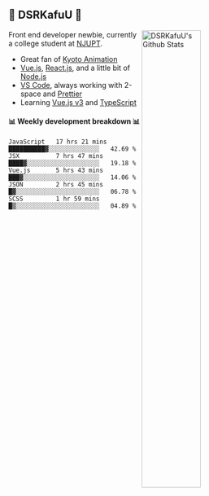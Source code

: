 ## 🍥 DSRKafuU 🍥

<img align="right" alt="DSRKafuU's Github Stats" width="48%" src="https://github-readme-stats.vercel.app/api?username=dsrkafuu&count_private=true&show_icons=true&title_color=7793cc&icon_color=7793cc&text_color=595858&bg_color=ffffff" />

Front end developer newbie, currently a college student at [NJUPT](https://www.njupt.edu.cn).

- Great fan of [Kyoto Animation](https://www.kyotoanimation.co.jp)
- [Vue.js](https://vuejs.org), [React.js](https://reactjs.org), and a little bit of [Node.js](https://nodejs.org)
- [VS Code](https://code.visualstudio.com), always working with 2-space and [Prettier](https://prettier.io)
- Learning [Vue.js v3](https://v3.vuejs.org) and [TypeScript](https://www.typescriptlang.org)

#### :bar_chart: Weekly development breakdown :bar_chart:

<!--START_SECTION:waka-->
```text
JavaScript   17 hrs 21 mins  ██████████▓░░░░░░░░░░░░░░   42.69 % 
JSX          7 hrs 47 mins   ████▓░░░░░░░░░░░░░░░░░░░░   19.18 % 
Vue.js       5 hrs 43 mins   ███▓░░░░░░░░░░░░░░░░░░░░░   14.06 % 
JSON         2 hrs 45 mins   █▓░░░░░░░░░░░░░░░░░░░░░░░   06.78 % 
SCSS         1 hr 59 mins    █▒░░░░░░░░░░░░░░░░░░░░░░░   04.89 % 
```
<!--END_SECTION:waka-->
